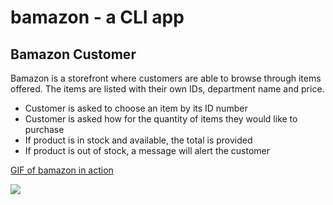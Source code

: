 # bamazon - a CLI app
## Bamazon Customer
Bamazon is a storefront where customers are able to browse through items offered. The items are listed with their own IDs, department name and price.<br>
<ul>
    <li>Customer is asked to choose an item by its ID number
    </li><li>Customer is asked how for the quantity of items they would like to purchase
    </li><li>If product is in stock and available, the total is provided
    </li><li>If product is out of stock, a message will alert the customer
</ul>

[GIF of bamazon in action](./bamazon.gif)

<img src="./bamazon.gif">
